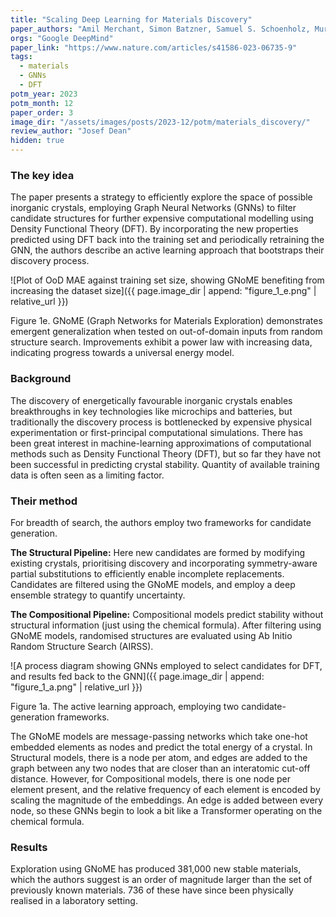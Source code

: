 ```yaml
---
title: "Scaling Deep Learning for Materials Discovery"
paper_authors: "Amil Merchant, Simon Batzner, Samuel S. Schoenholz, Muratahan Aykol, Gowoon Cheon & Ekin Dogus Cubuk"
orgs: "Google DeepMind"
paper_link: "https://www.nature.com/articles/s41586-023-06735-9"
tags:
  - materials
  - GNNs
  - DFT
potm_year: 2023
potm_month: 12
paper_order: 3
image_dir: "/assets/images/posts/2023-12/potm/materials_discovery/"
review_author: "Josef Dean"
hidden: true
---
```


### The key idea

The paper presents a strategy to efficiently explore the space of possible inorganic crystals, employing Graph Neural Networks (GNNs) to filter candidate structures for further expensive computational modelling using Density Functional Theory (DFT). By incorporating the new properties predicted using DFT back into the training set and periodically retraining the GNN, the authors describe an active learning approach that bootstraps their discovery process.

![Plot of OoD MAE against training set size, showing GNoME benefiting from increasing the dataset size]({{ page.image_dir | append: "figure_1_e.png" | relative_url }})
<figcaption>Figure 1e. GNoME (Graph Networks for Materials Exploration) demonstrates emergent generalization when tested on out-of-domain inputs from random structure search. Improvements exhibit a power law with increasing data, indicating progress towards a universal energy model.</figcaption>

### Background

The discovery of energetically favourable inorganic crystals enables breakthroughs in key technologies like microchips and batteries, but traditionally the discovery process is bottlenecked by expensive physical experimentation or first-principal computational simulations. There has been great interest in machine-learning approximations of computational methods such as Density Functional Theory (DFT), but so far they have not been successful in predicting crystal stability. Quantity of available training data is often seen as a limiting factor.

### Their method

For breadth of search, the authors employ two frameworks for candidate generation. 

**The Structural Pipeline:** Here new candidates are formed by modifying existing crystals, prioritising discovery and incorporating symmetry-aware partial substitutions to efficiently enable incomplete replacements. Candidates are filtered using the GNoME models, and employ a deep ensemble strategy to quantify uncertainty.

**The Compositional Pipeline:** Compositional models predict stability without structural information (just using the chemical formula). After filtering using GNoME models, randomised structures are evaluated using Ab Initio Random Structure Search (AIRSS).

![A process diagram showing GNNs employed to select candidates for DFT, and results fed back to the GNN]({{ page.image_dir | append: "figure_1_a.png" | relative_url }})
<figcaption>Figure 1a. The active learning approach, employing two candidate-generation frameworks.</figcaption>

The GNoME models are message-passing networks which take one-hot embedded elements as nodes and predict the total energy of a crystal. In Structural models, there is a node per atom, and edges are added to the graph between any two nodes that are closer than an interatomic cut-off distance. However, for Compositional models, there is one node per element present, and the relative frequency of each element is encoded by scaling the magnitude of the embeddings. An edge is added between every node, so these GNNs begin to look a bit like a Transformer operating on the chemical formula.

### Results

Exploration using GNoME has produced 381,000 new stable materials, which the authors suggest is an order of magnitude larger than the set of previously known materials. 736 of these have since been physically realised in a laboratory setting.
